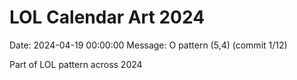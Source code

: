 # LOL Calendar Art 2024

Date: 2024-04-19 00:00:00
Message: O pattern (5,4) (commit 1/12)

Part of LOL pattern across 2024

